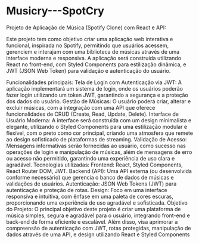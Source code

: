 # Musicry---SpotCry
Projeto de Aplicação de Música (Spotify Clone) com React e API:

Este projeto tem como objetivo criar uma aplicação web interativa e funcional, inspirada no Spotify, permitindo que usuários acessem, gerenciem e interajam com uma biblioteca de músicas através de uma interface moderna e responsiva. A aplicação será construída utilizando React no front-end, com Styled Components para estilização dinâmica, e JWT (JSON Web Token) para validação e autenticação do usuário.

Funcionalidades principais:
Tela de Login com Autenticação via JWT: A aplicação implementará um sistema de login, onde os usuários poderão fazer login utilizando um token JWT, garantindo a segurança e a proteção dos dados do usuário.
Gestão de Músicas: O usuário poderá criar, alterar e excluir músicas, com a integração com uma API que oferece funcionalidades de CRUD (Create, Read, Update, Delete).
Interface de Usuário Moderna: A interface será construída com um design minimalista e elegante, utilizando o Styled Components para uma estilização modular e flexível, com o preto como cor principal, criando uma atmosfera que remete ao design sofisticado de plataformas de streaming.
Validação de Acesso: Mensagens informativas serão fornecidas ao usuário, como sucesso nas operações de login e manipulação de músicas, além de mensagens de erro ou acesso não permitido, garantindo uma experiência de uso clara e agradável.
Tecnologias utilizadas:
Frontend: React, Styled Components, React Router DOM, JWT.
Backend (API): Uma API externa (ou desenvolvida conforme necessário) que gerencia o banco de dados de músicas e validações de usuários.
Autenticação: JSON Web Tokens (JWT) para autenticação e proteção de rotas.
Design: Foco em uma interface responsiva e intuitiva, com ênfase em uma paleta de cores escuras, proporcionando uma experiência de uso agradável e sofisticada.
Objetivo do Projeto:
O principal objetivo deste projeto é criar uma plataforma de música simples, segura e agradável para o usuário, integrando front-end e back-end de forma eficiente e escalável. Além disso, visa aprimorar a compreensão de autenticação com JWT, rotas protegidas, manipulação de dados através de uma API, e design utilizando React e Styled Components
